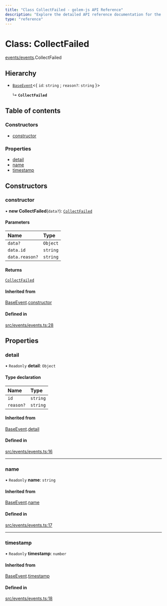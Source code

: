 ```yaml
---
title: "Class CollectFailed - golem-js API Reference"
description: "Explore the detailed API reference documentation for the Class CollectFailed within the golem-js SDK for the Golem Network."
type: "reference"
---
```

# Class: CollectFailed

[events/events](../modules/events_events).CollectFailed

## Hierarchy

- [`BaseEvent`](events_events.BaseEvent)\<\{ `id`: `string` ; `reason?`: `string`  }\>

  ↳ **`CollectFailed`**

## Table of contents

### Constructors

- [constructor](events_events.CollectFailed#constructor)

### Properties

- [detail](events_events.CollectFailed#detail)
- [name](events_events.CollectFailed#name)
- [timestamp](events_events.CollectFailed#timestamp)

## Constructors

### constructor

• **new CollectFailed**(`data?`): [`CollectFailed`](events_events.CollectFailed)

#### Parameters

| Name | Type |
| :------ | :------ |
| `data?` | `Object` |
| `data.id` | `string` |
| `data.reason?` | `string` |

#### Returns

[`CollectFailed`](events_events.CollectFailed)

#### Inherited from

[BaseEvent](events_events.BaseEvent).[constructor](events_events.BaseEvent#constructor)

#### Defined in

[src/events/events.ts:28](https://github.com/golemfactory/golem-js/blob/552d481/src/events/events.ts#L28)

## Properties

### detail

• `Readonly` **detail**: `Object`

#### Type declaration

| Name | Type |
| :------ | :------ |
| `id` | `string` |
| `reason?` | `string` |

#### Inherited from

[BaseEvent](events_events.BaseEvent).[detail](events_events.BaseEvent#detail)

#### Defined in

[src/events/events.ts:16](https://github.com/golemfactory/golem-js/blob/552d481/src/events/events.ts#L16)

___

### name

• `Readonly` **name**: `string`

#### Inherited from

[BaseEvent](events_events.BaseEvent).[name](events_events.BaseEvent#name)

#### Defined in

[src/events/events.ts:17](https://github.com/golemfactory/golem-js/blob/552d481/src/events/events.ts#L17)

___

### timestamp

• `Readonly` **timestamp**: `number`

#### Inherited from

[BaseEvent](events_events.BaseEvent).[timestamp](events_events.BaseEvent#timestamp)

#### Defined in

[src/events/events.ts:18](https://github.com/golemfactory/golem-js/blob/552d481/src/events/events.ts#L18)
